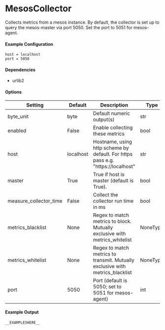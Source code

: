 <!--This file was generated from the python source
Please edit the source to make changes
-->
MesosCollector
=====


Collects metrics from a mesos instance. By default,
the collector is set up to query the mesos-master via
port 5050. Set the port to 5051 for mesos-agent.

#### Example Configuration

```
host = localhost
port = 5050
```

#### Dependencies
 * urlib2

#### Options

Setting | Default | Description | Type
--------|---------|-------------|-----
byte_unit | byte | Default numeric output(s) | str
enabled | False | Enable collecting these metrics | bool
host | localhost | Hostname, using http scheme by default. For https pass e.g. "https://localhost" | str
master | True | True if host is master (default is True). | bool
measure_collector_time | False | Collect the collector run time in ms | bool
metrics_blacklist | None | Regex to match metrics to block. Mutually exclusive with metrics_whitelist | NoneType
metrics_whitelist | None | Regex to match metrics to transmit. Mutually exclusive with metrics_blacklist | NoneType
port | 5050 | Port (default is 5050; set to 5051 for mesos-agent) | int

#### Example Output

```
__EXAMPLESHERE__
```

